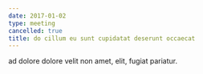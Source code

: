 ```yaml
---
date: 2017-01-02
type: meeting
cancelled: true
title: do cillum eu sunt cupidatat deserunt occaecat
---
```

ad dolore dolore velit non amet, elit, fugiat pariatur.